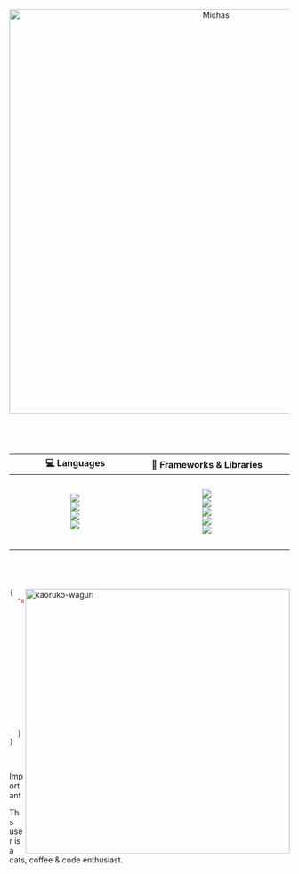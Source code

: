 <div align="center">
    <img src="https://github.com/user-attachments/assets/535b84ab-3f05-4710-b48e-4204ac06e6e2" alt="Michas" width=727>
  
  #
</div>
<br>
<div align="center"> 
  
  | 💻 Languages | 🧩 Frameworks & Libraries | 🗄️ Databases |
  | :---: | :---: | :---: |
  | ᅠᅠᅠᅠᅠᅠᅠᅠᅠᅠᅠᅠᅠᅠᅠ <br> <img src="https://img.shields.io/badge/TypeScript-007ACC?style=for-the-badge&logo=typescript&logoColor=white"> <br> <img src="https://img.shields.io/badge/JavaScript-F7DF1E?style=for-the-badge&logo=javascript&logoColor=black&logoWidth=100"> <br> <img src="https://img.shields.io/badge/HTML5-E34F26?style=for-the-badge&logo=html5&logoColor=white&logoWidth=100"> <br> <img src="https://img.shields.io/badge/CSS3-1572B6?style=for-the-badge&logo=css3&logoColor=white"> <br> ᅠᅠᅠᅠᅠᅠᅠᅠᅠᅠᅠᅠᅠᅠᅠ | ᅠᅠᅠᅠᅠᅠᅠᅠᅠᅠᅠᅠᅠᅠᅠ <br> <img src="https://img.shields.io/badge/React-20232A?style=for-the-badge&logo=react&logoColor=61DAFB"> <br> <img src="https://img.shields.io/badge/Next-black?style=for-the-badge&logo=next.js&logoColor=white"> <br> <img src="https://img.shields.io/badge/Electron-191970?style=for-the-badge&logo=Electron&logoColor=white"> <br> <img src="https://img.shields.io/badge/Node.js-43853D?style=for-the-badge&logo=node.js&logoColor=white"> <br> <img src="https://img.shields.io/badge/express.js-%23404d59.svg?style=for-the-badge&logo=express&logoColor=%2361DAFB"> <br> ᅠᅠᅠᅠᅠᅠᅠᅠᅠᅠᅠᅠᅠᅠᅠ | ᅠᅠᅠᅠᅠᅠᅠᅠᅠᅠᅠᅠᅠᅠᅠ <br> <img src="https://img.shields.io/badge/MySQL-00000F?style=for-the-badge&logo=mysql&logoColor=white"> <br> <img src="https://img.shields.io/badge/MongoDB-%234ea94b.svg?style=for-the-badge&logo=mongodb&logoColor=white"> <br> ᅠᅠᅠᅠᅠᅠᅠᅠᅠᅠᅠᅠᅠᅠᅠ |
  
  # 
</div>
<br>
<div>

  <img src="https://github.com/user-attachments/assets/c58d8e11-a8ce-41cb-9796-70ed69d991a1" alt="kaoruko-waguri" height=475 align="right">
  
  ```json
  {
    "michas": {
        "title": "Aspiring Full-Stack Dev",
        "education": "Computer Science - 4th semester",
        "lookingForJob": true,
        "age": 19,
        "AKA": [
            "michaelcalb",
            "zmichas",
            "michael0509"
        ],
        "interests": [
            "videogames",
            "anime",
            "piano",
            "grêmio"
        ]
    }
}
  ```
</div>
<br>

> [!IMPORTANT]
> This user is a cats, coffee & code enthusiast.
> <!-- spread the word -->
